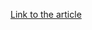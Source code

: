 [Link to the article](https://cloud.google.com/blog/topics/threat-intelligence/dprk-adopts-etherhiding/)
